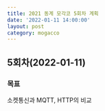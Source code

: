 ```yaml
---
title: 2021 동계 모각코 5회차 계획
date: '2022-01-11 14:00:00'
layout: post
category: mogacco
---
```


## 5회차(2022-01-11)

### 목표

소켓통신과 MQTT, HTTP의 비교
